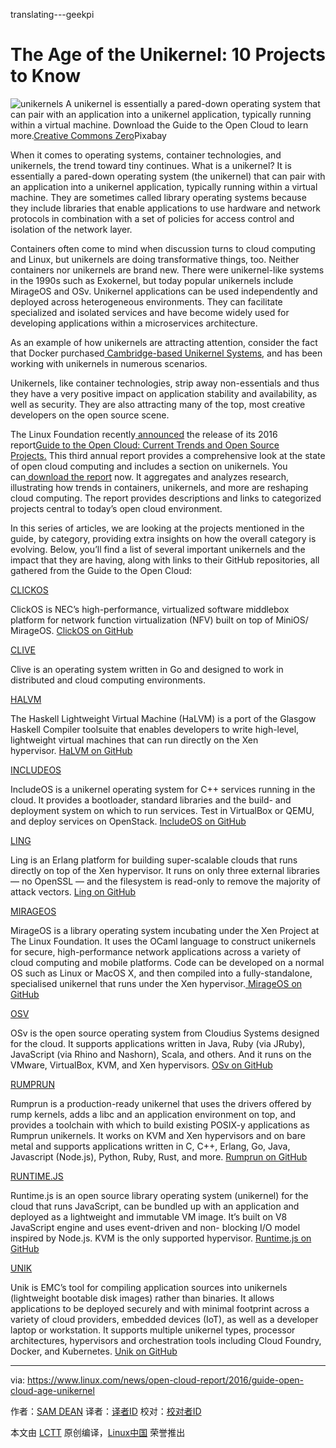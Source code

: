 translating---geekpi

The Age of the Unikernel: 10 Projects to Know
============================================================

 ![unikernels](https://www.linux.com/sites/lcom/files/styles/rendered_file/public/unikernels_0.jpg?itok=r9sGHEL0 "unikernels") 
A unikernel is essentially a pared-down operating system that can pair with an application into a unikernel application, typically running within a virtual machine. Download the Guide to the Open Cloud to learn more.[Creative Commons Zero][1]Pixabay

When it comes to operating systems, container technologies, and unikernels, the trend toward tiny continues. What is a unikernel? It is essentially a pared-down operating system (the unikernel) that can pair with an application into a unikernel application, typically running within a virtual machine. They are sometimes called library operating systems because they include libraries that enable applications to use hardware and network protocols in combination with a set of policies for access control and isolation of the network layer.

Containers often come to mind when discussion turns to cloud computing and Linux, but unikernels are doing transformative things, too. Neither containers nor unikernels are brand new. There were unikernel-like systems in the 1990s such as Exokernel, but today popular unikernels include MirageOS and OSv. Unikernel applications can be used independently and deployed across heterogeneous environments. They can facilitate specialized and isolated services and have become widely used for developing applications within a microservices architecture.

As an example of how unikernels are attracting attention, consider the fact that Docker purchased[ Cambridge-based Unikernel Systems][3], and has been working with unikernels in numerous scenarios.

Unikernels, like container technologies, strip away non-essentials and thus they have a very positive impact on application stability and availability, as well as security. They are also attracting many of the top, most creative developers on the open source scene.

The Linux Foundation recently[ announced][4] the release of its 2016 report[Guide to the Open Cloud: Current Trends and Open Source Projects.][5] This third annual report provides a comprehensive look at the state of open cloud computing and includes a section on unikernels. You can[ download the report][6] now. It aggregates and analyzes research, illustrating how trends in containers, unikernels, and more are reshaping cloud computing. The report provides descriptions and links to categorized projects central to today’s open cloud environment.

In this series of articles, we are looking at the projects mentioned in the guide, by category, providing extra insights on how the overall category is evolving. Below, you’ll find a list of several important unikernels and the impact that they are having, along with links to their GitHub repositories, all gathered from the Guide to the Open Cloud:

[CLICKOS][7]

ClickOS is NEC’s high-performance, virtualized software middlebox platform for network function virtualization (NFV) built on top of MiniOS/ MirageOS. [ClickOS on GitHub][8]

[CLIVE][9]

Clive is an operating system written in Go and designed to work in distributed and cloud computing environments.

[HALVM][10]

The Haskell Lightweight Virtual Machine (HaLVM) is a port of the Glasgow Haskell Compiler toolsuite that enables developers to write high-level, lightweight virtual machines that can run directly on the Xen hypervisor. [HaLVM on GitHub][11]

[INCLUDEOS][12]

IncludeOS is a unikernel operating system for C++ services running in the cloud. It provides a bootloader, standard libraries and the build- and deployment system on which to run services. Test in VirtualBox or QEMU, and deploy services on OpenStack. [IncludeOS on GitHub][13]

[LING][14]

Ling is an Erlang platform for building super-scalable clouds that runs directly on top of the Xen hypervisor. It runs on only three external libraries — no OpenSSL — and the filesystem is read-only to remove the majority of attack vectors. [Ling on GitHub][15]

[MIRAGEOS][16]

MirageOS is a library operating system incubating under the Xen Project at The Linux Foundation. It uses the OCaml language to construct unikernels for secure, high-performance network applications across a variety of cloud computing and mobile platforms. Code can be developed on a normal OS such as Linux or MacOS X, and then compiled into a fully-standalone, specialised unikernel that runs under the Xen hypervisor.[ MirageOS on GitHub][17]

[OSV][18]

OSv is the open source operating system from Cloudius Systems designed for the cloud. It supports applications written in Java, Ruby (via JRuby), JavaScript (via Rhino and Nashorn), Scala, and others. And it runs on the VMware, VirtualBox, KVM, and Xen hypervisors. [OSv on GitHub][19]

[RUMPRUN][20]

Rumprun is a production-ready unikernel that uses the drivers offered by rump kernels, adds a libc and an application environment on top, and provides a toolchain with which to build existing POSIX-y applications as Rumprun unikernels. It works on KVM and Xen hypervisors and on bare metal and supports applications written in C, C++, Erlang, Go, Java, Javascript (Node.js), Python, Ruby, Rust, and more. [Rumprun on GitHub][21]

[RUNTIME.JS][22]

Runtime.js is an open source library operating system (unikernel) for the cloud that runs JavaScript, can be bundled up with an application and deployed as a lightweight and immutable VM image. It’s built on V8 JavaScript engine and uses event-driven and non- blocking I/O model inspired by Node.js. KVM is the only supported hypervisor. [Runtime.js on GitHub][23]

[UNIK][24]

Unik is EMC’s tool for compiling application sources into unikernels (lightweight bootable disk images) rather than binaries. It allows applications to be deployed securely and with minimal footprint across a variety of cloud providers, embedded devices (IoT), as well as a developer laptop or workstation. It supports multiple unikernel types, processor architectures, hypervisors and orchestration tools including Cloud Foundry, Docker, and Kubernetes. [Unik on GitHub][25]

--------------------------------------------------------------------------------

via: https://www.linux.com/news/open-cloud-report/2016/guide-open-cloud-age-unikernel

作者：[SAM DEAN][a]
译者：[译者ID](https://github.com/译者ID)
校对：[校对者ID](https://github.com/校对者ID)

本文由 [LCTT](https://github.com/LCTT/TranslateProject) 原创编译，[Linux中国](https://linux.cn/) 荣誉推出

[a]:https://www.linux.com/users/sam-dean
[1]:https://www.linux.com/licenses/category/creative-commons-zero
[2]:https://www.linux.com/files/images/unikernelsjpg-0
[3]:http://www.infoworld.com/article/3024410/application-virtualization/docker-kicks-off-unikernel-revolution.html
[4]:https://www.linux.com/blog/linux-foundation-issues-2016-guide-open-source-cloud-projects
[5]:http://ctt.marketwire.com/?release=11G120876-001&id=10172077&type=0&url=http%3A%2F%2Fgo.linuxfoundation.org%2Frd-open-cloud-report-2016-pr
[6]:http://go.linuxfoundation.org/l/6342/2016-10-31/3krbjr
[7]:http://cnp.neclab.eu/clickos/
[8]:https://github.com/cnplab/clickos
[9]:http://lsub.org/ls/clive.html
[10]:https://galois.com/project/halvm/
[11]:https://github.com/GaloisInc/HaLVM
[12]:http://www.includeos.org/
[13]:https://github.com/hioa-cs/IncludeOS
[14]:http://erlangonxen.org/
[15]:https://github.com/cloudozer/ling
[16]:https://mirage.io/
[17]:https://github.com/mirage/mirage
[18]:http://osv.io/
[19]:https://github.com/cloudius-systems/osv
[20]:http://rumpkernel.org/
[21]:https://github.com/rumpkernel/rumprun
[22]:http://runtimejs.org/
[23]:https://github.com/runtimejs/runtime
[24]:http://dojoblog.emc.com/unikernels/unik-build-run-unikernels-easy/
[25]:https://github.com/emc-advanced-dev/unik
